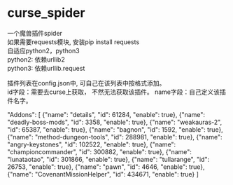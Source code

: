 # curse_spider

一个魔兽插件spider  
如果需要requests模块, 安装pip install requests  
自适应python2，python3  
python2: 依赖urllib2  
python3: 依赖urllib.request  

插件列表在config.json中, 可自己在该列表中按格式添加。  
id字段：需要去curse上获取， 不然无法获取该插件。 
name字段：自己定义该插件名字。  

"Addons": [
       {"name": "details",              "id": 61284,  "enable": true},
       {"name": "deadly-boss-mods",     "id": 3358,   "enable": true},
       {"name": "weakauras-2",          "id": 65387,  "enable": true},
       {"name": "bagnon",               "id": 1592,   "enable": true},
       {"name": "method-dungeon-tools", "id": 288981, "enable": true},
       {"name": "angry-keystones",      "id": 102522, "enable": true},
       {"name": "championcommander",    "id": 300882, "enable": true},
       {"name": "lunataotao",           "id": 301866, "enable": true},
       {"name": "tullarange",           "id": 26753,  "enable": true},
       {"name": "pawn",                 "id": 4646,   "enable": true},
       {"name": "CovenantMissionHelper", "id": 434671, "enable": true}
    ]
 
